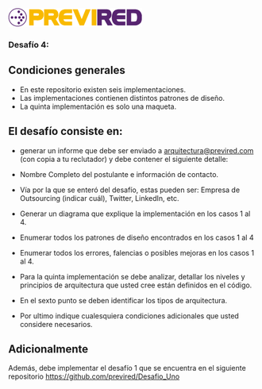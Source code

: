 [![N|Solid](logo.png)](https://www.previred.com)

### Desafío 4: 

## Condiciones generales
 -	En este repositorio existen seis  implementaciones.
 -	Las implementaciones contienen distintos patrones  de diseño.
 -	La quinta implementación es solo una maqueta.


## El desafío consiste en:

 - generar un informe que debe ser enviado a arquitectura@previred.com (con copia a tu reclutador) y debe contener el siguiente detalle:

  - Nombre Completo del postulante e información de contacto.
  - Vía por la que se enteró del desafío, estas pueden ser: Empresa de Outsourcing (indicar cuál), Twitter, LinkedIn, etc.
  - Generar un diagrama que explique la implementación en los casos 1 al 4.
  - Enumerar todos los patrones de diseño encontrados en los casos 1 al 4
  - Enumerar todos los errores, falencias o posibles mejoras en los casos 1 al 4.
  - Para la quinta implementación se debe analizar, detallar los niveles y principios de arquitectura que usted cree están definidos en el código.
  - En el sexto punto se deben identificar los tipos de arquitectura.
  - Por ultimo indique cualesquiera condiciones adicionales que usted considere necesarios.

## Adicionalmente

 Además, debe implementar el desafío 1 que se encuentra en el siguiente repositorio https://github.com/previred/Desafio_Uno
